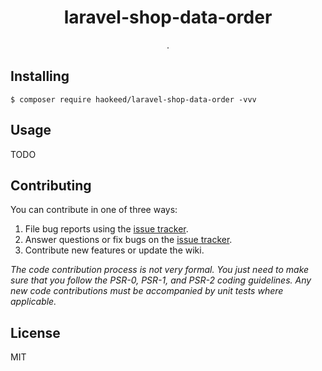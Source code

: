 <h1 align="center"> laravel-shop-data-order </h1>

<p align="center"> .</p>


## Installing

```shell
$ composer require haokeed/laravel-shop-data-order -vvv
```

## Usage

TODO

## Contributing

You can contribute in one of three ways:

1. File bug reports using the [issue tracker](https://github.com/haokeed/laravel-shop-data-order/issues).
2. Answer questions or fix bugs on the [issue tracker](https://github.com/haokeed/laravel-shop-data-order/issues).
3. Contribute new features or update the wiki.

_The code contribution process is not very formal. You just need to make sure that you follow the PSR-0, PSR-1, and PSR-2 coding guidelines. Any new code contributions must be accompanied by unit tests where applicable._

## License

MIT